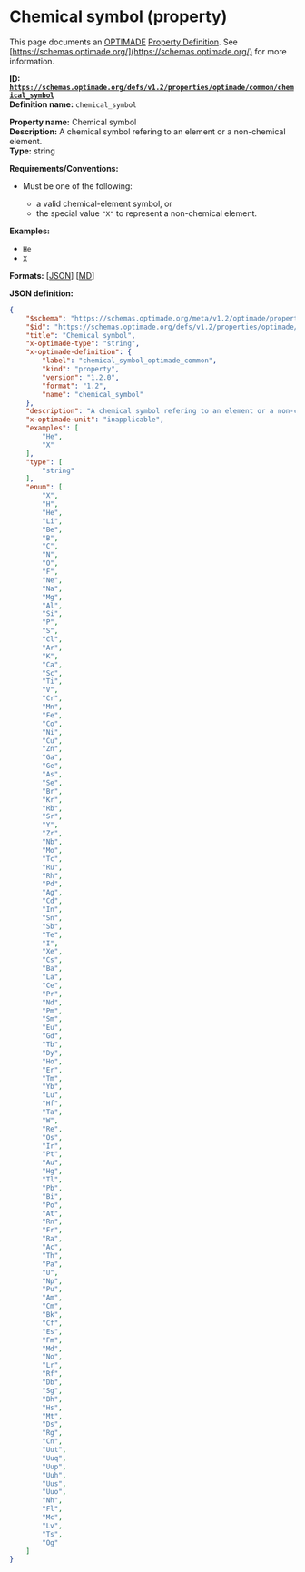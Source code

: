 # Chemical symbol (property)

This page documents an [OPTIMADE](https://www.optimade.org/) [Property Definition](https://schemas.optimade.org/#definitions). See [https://schemas.optimade.org/](https://schemas.optimade.org/) for more information.

**ID: [`https://schemas.optimade.org/defs/v1.2/properties/optimade/common/chemical_symbol`](https://schemas.optimade.org/defs/v1.2/properties/optimade/common/chemical_symbol.md)**  
**Definition name:** `chemical_symbol`

**Property name:** Chemical symbol  
**Description:** A chemical symbol refering to an element or a non-chemical element.  
**Type:** string  

**Requirements/Conventions:**

- Must be one of the following:

  - a valid chemical-element symbol, or
  - the special value `"X"` to represent a non-chemical element.

**Examples:**

- `He`
- `X`

**Formats:** [[JSON](chemical_symbol.json)] [[MD](chemical_symbol.md)]

**JSON definition:**

``` json
{
    "$schema": "https://schemas.optimade.org/meta/v1.2/optimade/property_definition.md",
    "$id": "https://schemas.optimade.org/defs/v1.2/properties/optimade/common/chemical_symbol",
    "title": "Chemical symbol",
    "x-optimade-type": "string",
    "x-optimade-definition": {
        "label": "chemical_symbol_optimade_common",
        "kind": "property",
        "version": "1.2.0",
        "format": "1.2",
        "name": "chemical_symbol"
    },
    "description": "A chemical symbol refering to an element or a non-chemical element.\n\n**Requirements/Conventions:**\n\n- Must be one of the following:\n\n  - a valid chemical-element symbol, or\n  - the special value `\"X\"` to represent a non-chemical element.",
    "x-optimade-unit": "inapplicable",
    "examples": [
        "He",
        "X"
    ],
    "type": [
        "string"
    ],
    "enum": [
        "X",
        "H",
        "He",
        "Li",
        "Be",
        "B",
        "C",
        "N",
        "O",
        "F",
        "Ne",
        "Na",
        "Mg",
        "Al",
        "Si",
        "P",
        "S",
        "Cl",
        "Ar",
        "K",
        "Ca",
        "Sc",
        "Ti",
        "V",
        "Cr",
        "Mn",
        "Fe",
        "Co",
        "Ni",
        "Cu",
        "Zn",
        "Ga",
        "Ge",
        "As",
        "Se",
        "Br",
        "Kr",
        "Rb",
        "Sr",
        "Y",
        "Zr",
        "Nb",
        "Mo",
        "Tc",
        "Ru",
        "Rh",
        "Pd",
        "Ag",
        "Cd",
        "In",
        "Sn",
        "Sb",
        "Te",
        "I",
        "Xe",
        "Cs",
        "Ba",
        "La",
        "Ce",
        "Pr",
        "Nd",
        "Pm",
        "Sm",
        "Eu",
        "Gd",
        "Tb",
        "Dy",
        "Ho",
        "Er",
        "Tm",
        "Yb",
        "Lu",
        "Hf",
        "Ta",
        "W",
        "Re",
        "Os",
        "Ir",
        "Pt",
        "Au",
        "Hg",
        "Tl",
        "Pb",
        "Bi",
        "Po",
        "At",
        "Rn",
        "Fr",
        "Ra",
        "Ac",
        "Th",
        "Pa",
        "U",
        "Np",
        "Pu",
        "Am",
        "Cm",
        "Bk",
        "Cf",
        "Es",
        "Fm",
        "Md",
        "No",
        "Lr",
        "Rf",
        "Db",
        "Sg",
        "Bh",
        "Hs",
        "Mt",
        "Ds",
        "Rg",
        "Cn",
        "Uut",
        "Uuq",
        "Uup",
        "Uuh",
        "Uus",
        "Uuo",
        "Nh",
        "Fl",
        "Mc",
        "Lv",
        "Ts",
        "Og"
    ]
}
```